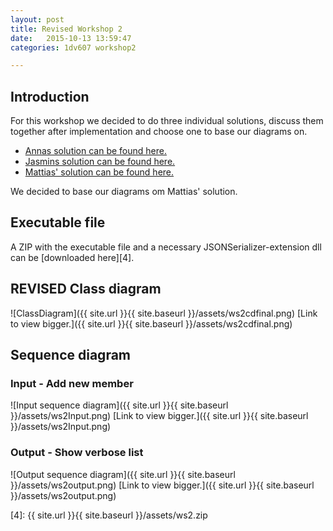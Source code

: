 ```yaml
---
layout: post
title: Revised Workshop 2
date:   2015-10-13 13:59:47
categories: 1dv607 workshop2

---
```


## Introduction

For this workshop we decided to do three individual solutions, discuss them together after implementation and choose one to base our diagrams on. 

* [Annas solution can be found here.][1]
* [Jasmins solution can be found here.][2]
* [Mattias' solution can be found here.][3]


We decided to base our diagrams om Mattias' solution.

## Executable file

A ZIP with the executable file and a necessary JSONSerializer-extension dll can be [downloaded here][4]. 

## REVISED Class diagram

![ClassDiagram]({{ site.url }}{{ site.baseurl }}/assets/ws2cdfinal.png)
[Link to view bigger.]({{ site.url }}{{ site.baseurl }}/assets/ws2cdfinal.png)

## Sequence diagram

### Input - Add new member

![Input sequence diagram]({{ site.url }}{{ site.baseurl }}/assets/ws2Input.png)
[Link to view bigger.]({{ site.url }}{{ site.baseurl }}/assets/ws2Input.png)

### Output - Show verbose list

![Output sequence diagram]({{ site.url }}{{ site.baseurl }}/assets/ws2output.png)
[Link to view bigger.]({{ site.url }}{{ site.baseurl }}/assets/ws2output.png)

[1]: https://github.com/Angamanga/1DV607
[2]: https://github.com/jb223cp/1DV607
[3]: https://github.com/mw222rs/1DV607-Workshop2-MemberRegistry
[4]: {{ site.url }}{{ site.baseurl }}/assets/ws2.zip